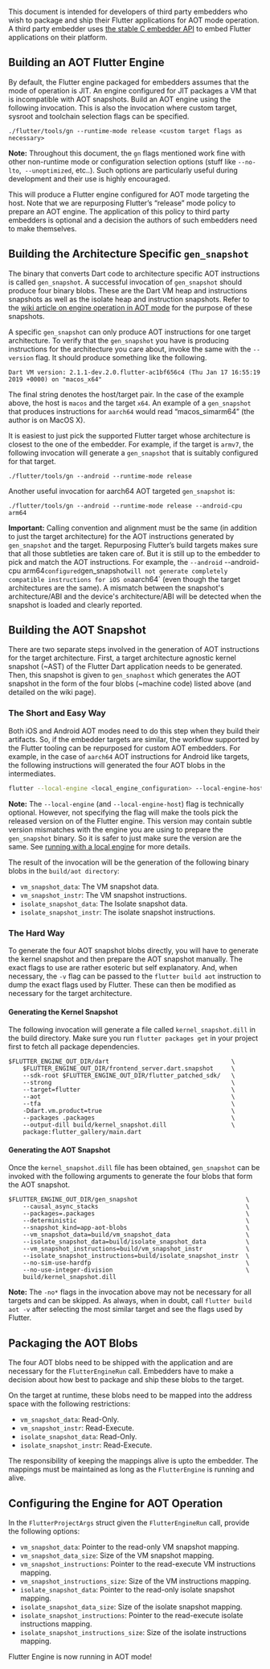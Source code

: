 This document is intended for developers of third party embedders who wish to
package and ship their Flutter applications for AOT mode operation. A third
party embedder uses
[the stable C embedder API](https://github.com/flutter/engine/blob/869d9f528503778be1e5ab27ba53502f0cb20de2/shell/platform/embedder/embedder.h)
to embed Flutter applications on their platform.

## Building an AOT Flutter Engine

By default, the Flutter engine packaged for embedders assumes that the mode of
operation is JIT. An engine configured for JIT packages a VM that is
incompatible with AOT snapshots. Build an AOT engine using the following
invocation. This is also the invocation where custom target, sysroot and
toolchain selection flags can be specified.

```
./flutter/tools/gn --runtime-mode release <custom target flags as necessary>
```

**Note:** Throughout this document, the `gn` flags mentioned work fine with
other non-runtime mode or configuration selection options (stuff like
`--no-lto`,` --unoptimized`, etc..). Such options are particularly useful during
development and their use is highly encouraged.

This will produce a Flutter engine configured for AOT mode targeting the host.
Note that we are repurposing Flutter’s “release” mode policy to prepare an AOT
engine. The application of this policy to third party embedders is optional and
a decision the authors of such embedders need to make themselves.

## Building the Architecture Specific `gen_snapshot`

The binary that converts Dart code to architecture specific AOT instructions is
called `gen_snapshot`. A successful invocation of `gen_snapshot` should produce
four binary blobs. These are the Dart VM heap and instructions snapshots as well
as the isolate heap and instruction snapshots. Refer to the
[wiki article on engine operation in AOT mode](Flutter-engine-operation-in-AOT-Mode.md)
for the purpose of these snapshots.

A specific `gen_snapshot` can only produce AOT instructions for one target
architecture. To verify that the `gen_snapshot` you have is producing
instructions for the architecture you care about, invoke the same with the
`--version` flag. It should produce something like the following.

```
Dart VM version: 2.1.1-dev.2.0.flutter-ac1bf656c4 (Thu Jan 17 16:55:19 2019 +0000) on "macos_x64"
```

The final string denotes the host/target pair. In the case of the example above,
the host is `macos` and the target `x64`. An example of a `gen_snapshot` that
produces instructions for `aarch64` would read “macos_simarm64” (the author is
on MacOS X).

It is easiest to just pick the supported Flutter target whose architecture is
closest to the one of the embedder. For example, if the target is `armv7`, the
following invocation will generate a `gen_snapshot` that is suitably configured
for that target.

```
./flutter/tools/gn --android --runtime-mode release
```

Another useful invocation for aarch64 AOT targeted `gen_snapshot` is:

```
./flutter/tools/gn --android --runtime-mode release --android-cpu arm64
```

**Important:** Calling convention and alignment must be the same (in addition to
just the target architecture) for the AOT instructions generated by
`gen_snapshot` and the target. Repurposing Flutter’s build targets makes sure
that all those subtleties are taken care of. But it is still up to the embedder
to pick and match the AOT instructions. For example, the `--android`
--android-cpu
arm64`configured`gen_snapshot`will not generate completely compatible instructions for iOS on`aarch64\`
(even though the target architectures are the same). A mismatch between the
snapshot's architecture/ABI and the device's architecture/ABI will be detected
when the snapshot is loaded and clearly reported.

## Building the AOT Snapshot

There are two separate steps involved in the generation of AOT instructions for
the target architecture. First, a target architecture agnostic kernel snapshot
(~AST) of the Flutter Dart application needs to be generated. Then, this
snapshot is given to `gen_snaphost` which generates the AOT snapshot in the form
of the four blobs (~machine code) listed above (and detailed on the wiki page).

### The Short and Easy Way

Both iOS and Android AOT modes need to do this step when they build their
artifacts. So, if the embedder targets are similar, the workflow supported by
the Flutter tooling can be repurposed for custom AOT embedders. For example, in
the case of `aarch64` AOT instructions for Android like targets, the following
instructions will generated the four AOT blobs in the intermediates.

```bash
flutter --local-engine <local_engine_configuration> --local-engine-host <local_host_engine_configuration> build aot --target-platform android-arm64 --release
```

**Note:** The `--local-engine` (and `--local-engine-host`) flag is technically
optional. However, not specifying the flag will make the tools pick the released
version on of the Flutter engine. This version may contain subtle version
mismatches with the engine you are using to prepare the `gen_snapshot` binary.
So it is safer to just make sure the version are the same. See
[running with a local engine](Debugging-the-engine.md#running-a-flutter-app-with-a-local-engine)
for more details.

The result of the invocation will be the generation of the following binary
blobs in the `build/aot directory`:

- `vm_snapshot_data`: The VM snapshot data.
- `vm_snapshot_instr`: The VM snapshot instructions.
- `isolate_snapshot_data`: The Isolate snapshot data.
- `isolate_snapshot_instr`: The isolate snapshot instructions.

### The Hard Way

To generate the four AOT snapshot blobs directly, you will have to generate the
kernel snapshot and then prepare the AOT snapshot manually. The exact flags to
use are rather esoteric but self explanatory. And, when necessary, the `-v` flag
can be passed to the `flutter build aot` instruction to dump the exact flags
used by Flutter. These can then be modified as necessary for the target
architecture.

#### Generating the Kernel Snapshot

The following invocation will generate a file called `kernel_snapshot.dill` in
the build directory. Make sure you run `flutter packages get` in your project
first to fetch all package dependencies.

```
$FLUTTER_ENGINE_OUT_DIR/dart                                  \
    $FLUTTER_ENGINE_OUT_DIR/frontend_server.dart.snapshot     \
    --sdk-root $FLUTTER_ENGINE_OUT_DIR/flutter_patched_sdk/   \
    --strong                                                  \
    --target=flutter                                          \
    --aot                                                     \
    --tfa                                                     \
    -Ddart.vm.product=true                                    \
    --packages .packages                                      \
    --output-dill build/kernel_snapshot.dill                  \
    package:flutter_gallery/main.dart
```

#### Generating the AOT Snapshot

Once the `kernel_snapshot.dill` file has been obtained, `gen_snapshot` can be
invoked with the following arguments to generate the four blobs that form the
AOT snapshot.

```
$FLUTTER_ENGINE_OUT_DIR/gen_snapshot                              \
    --causal_async_stacks                                         \
    --packages=.packages                                          \
    --deterministic                                               \
    --snapshot_kind=app-aot-blobs                                 \
    --vm_snapshot_data=build/vm_snapshot_data                     \
    --isolate_snapshot_data=build/isolate_snapshot_data           \
    --vm_snapshot_instructions=build/vm_snapshot_instr            \
    --isolate_snapshot_instructions=build/isolate_snapshot_instr  \
    --no-sim-use-hardfp                                           \
    --no-use-integer-division                                     \
    build/kernel_snapshot.dill
```

**Note:** The `-no*` flags in the invocation above may not be necessary for all
targets and can be skipped. As always, when in doubt, call
`flutter build aot -v` after selecting the most similar target and see the flags
used by Flutter.

## Packaging the AOT Blobs

The four AOT blobs need to be shipped with the application and are necessary for
the `FlutterEngineRun` call. Embedders have to make a decision about how best to
package and ship these blobs to the target.

On the target at runtime, these blobs need to be mapped into the address space
with the following restrictions:

- `vm_snapshot_data`: Read-Only.
- `vm_snapshot_instr`: Read-Execute.
- `isolate_snapshot_data`: Read-Only.
- `isolate_snapshot_instr`: Read-Execute.

The responsibility of keeping the mappings alive is upto the embedder. The
mappings must be maintained as long as the `FlutterEngine` is running and alive.

## Configuring the Engine for AOT Operation

In the `FlutterProjectArgs` struct given the `FlutterEngineRun` call, provide
the following options:

- `vm_snapshot_data`: Pointer to the read-only VM snapshot mapping.
- `vm_snapshot_data_size`: Size of the VM snapshot mapping.
- `vm_snapshot_instructions`: Pointer to the read-execute VM instructions
  mapping.
- `vm_snapshot_instructions_size`: Size of the VM instructions mapping.
- `isolate_snapshot_data`: Pointer to the read-only isolate snapshot mapping.
- `isolate_snapshot_data_size`: Size of the isolate snapshot mapping.
- `isolate_snapshot_instructions`: Pointer to the read-execute isolate
  instructions mapping.
- `isolate_snapshot_instructions_size`: Size of the isolate instructions
  mapping.

Flutter Engine is now running in AOT mode!
